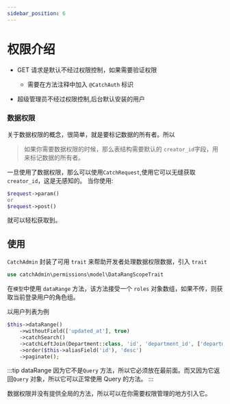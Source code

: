 ```yaml
---
sidebar_position: 6
---
```


# 权限介绍
- GET 请求是默认不经过权限控制，如果需要验证权限
  - 需要在方法注释中加入 `@CatchAuth` 标识

- 超级管理员不经过权限控制,后台默认安装的用户


### 数据权限
关于数据权限的概念，很简单，就是要标记数据的所有者。所以
> 如果你需要数据权限的时候，那么表结构需要默认的 `creator_id`字段，用来标记数据的所有者。

一旦使用了数据权限，那么可以使用`CatchRequest`,使用它可以无缝获取`creator_id`，这是无感知的。
当你使用:
```php
$request->param() 
or 
$request->post()
```
就可以轻松获取到。

## 使用
`CatchAdmin` 封装了可用 `trait` 来帮助开发者处理数据权限数据，引入 `trait`
```php
use catchAdmin\permissions\model\DataRangScopeTrait
```

在`模型`中使用 `dataRange` 方法，该方法接受一个 `roles` 对象数组，如果不传，则获取当前登录用户的角色组。

以用户列表为例
```php
$this->dataRange()
    ->withoutField(['updated_at'], true)
    ->catchSearch()
    ->catchLeftJoin(Department::class, 'id', 'department_id', ['department_name'])
    ->order($this->aliasField('id'), 'desc')
    ->paginate();
```

:::tip
dataRange 因为它不是`Query` 方法，所以它必须放在最前面。而又因为它返回`Query` 对象，所以它可以正常使用 Query 的方法。
:::

数据权限并没有提供全局的方法，所以可以在你需要权限管理的地方引入它。